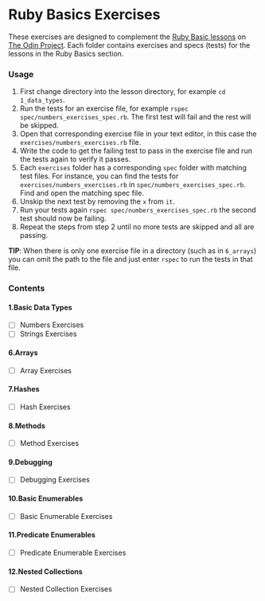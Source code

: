 # Ruby Basics Exercises

These exercises are designed to complement the [Ruby Basic lessons](https://www.theodinproject.com/paths/full-stack-ruby-on-rails/courses/ruby#basic-ruby) on [The Odin Project](https://www.theodinproject.com/). Each folder contains exercises and specs (tests) for the lessons in the Ruby Basics section.

### Usage

1. First change directory into the lesson directory, for example `cd 1_data_types`.
2. Run the tests for an exercise file, for example `rspec spec/numbers_exercises_spec.rb`. The first test will fail and the rest will be skipped.
3. Open that corresponding exercise file in your text editor, in this case the `exercises/numbers_exercises.rb` file.
4. Write the code to get the failing test to pass in the exercise file and run the tests again to verify it passes.
5. Each `exercises` folder has a corresponding `spec` folder with matching test files. For instance, you can find the tests for `exercises/numbers_exercises.rb` in `spec/numbers_exercises_spec.rb`. Find and open the matching spec file.
6. Unskip the next test by removing the `x` from `it`.
7. Run your tests again `rspec spec/numbers_exercises_spec.rb` the second test should now be failing.
8. Repeat the steps from step 2 until no more tests are skipped and all are passing.

**TIP**: When there is only one exercise file in a directory (such as in `6_arrays`) you can omit the path to the file and just enter `rspec` to run the tests in that file.

### Contents

#### 1.Basic Data Types

- [ ] Numbers Exercises
- [ ] Strings Exercises

#### 6.Arrays

- [ ] Array Exercises

#### 7.Hashes

- [ ] Hash Exercises

#### 8.Methods

- [ ] Method Exercises

#### 9.Debugging

- [ ] Debugging Exercises

#### 10.Basic Enumerables

- [ ] Basic Enumerable Exercises

#### 11.Predicate Enumerables

- [ ] Predicate Enumerable Exercises

#### 12.Nested Collections

- [ ] Nested Collection Exercises
